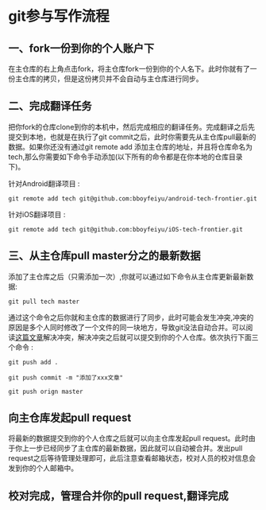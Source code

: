 # git参与写作流程

## 一、fork一份到你的个人账户下
在主仓库的右上角点击fork，将主仓库fork一份到你的个人名下。此时你就有了一份主仓库的拷贝，但是这份拷贝并不会自动与主仓库进行同步。

## 二、完成翻译任务
把你fork的仓库clone到你的本机中，然后完成相应的翻译任务。完成翻译之后先提交到本地，也就是在执行了git commit之后，此时你需要先从主仓库pull最新的数据。如果你还没有通过git remote add 添加主仓库的地址，并且将仓库命名为tech,那么你需要如下命令手动添加(以下所有的命令都是在你本地的仓库目录下)。

针对Android翻译项目 : 

```
git remote add tech git@github.com:bboyfeiyu/android-tech-frontier.git
```

针对iOS翻译项目 : 

```
git remote add tech git@github.com:bboyfeiyu/iOS-tech-frontier.git
```

## 三、从主仓库pull master分之的最新数据
添加了主仓库之后（只需添加一次）,你就可以通过如下命令从主仓库更新最新数据:     

```
git pull tech master
```
通过这个命令之后你就和主仓库的数据进行了同步，此时可能会发生冲突,冲突的原因是多个人同时修改了一个文件的同一块地方，导致git没法自动合并。可以阅读[这篇文章](http://www.cnblogs.com/sinojelly/archive/2011/08/07/2130172.html)解决冲突，解决冲突之后就可以提交到你的个人仓库。依次执行下面三个命令 : 

```
git push add .
```

```
git push commit -m "添加了xxx文章"
```

```
git push orign master
```

## 向主仓库发起pull request
将最新的数据提交到你的个人仓库之后就可以向主仓库发起pull request。此时由于你上一步已经同步了主仓库的最新数据，因此就可以自动被合并。发出pull request之后等待管理处理即可，此后注意查看邮箱状态，校对人员的校对信息会发到你的个人邮箱中。

## 校对完成，管理合并你的pull request,翻译完成

